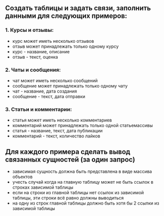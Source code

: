 ## Создать таблицы и задать связи, заполнить данными для следующих примеров:

### 1. Курсы и отзывы:
- курс может иметь несколько отзывов
- отзыв может принадлежать только одному курсу
- курс - название, описание
- отзыв - текст, оценка

### 2. Чаты и сообщения:
 - чат может иметь несколько сообщений
 - сообщение может принадлежать только одному чату
 - чат - название, дата создания
 - сообщение - текст, дата отправки

### 3. Статьи и комментарии:
 - статья может иметь несколько комментариев
 - комментарий может принадлежать только одной статьемассивы
 - статья - название, текст, дата публикации
 - комментарий - текст, количество лайков

## Для каждого примера сделать вывод связанных сущностей (за один запрос)
- зависимая сущность должна быть представлена в виде массива объектов
- учесть случай когда на главную таблицу может не быть ссылок в строках зависимой таблицы
- если на строки из главной таблицы нет ссылок из зависимой таблицы, эти строки всё равно должны выводиться
- на одну из строк главной таблицы должно быть хотя бы 2 ссылки из зависимой таблицы
